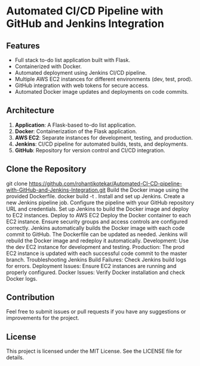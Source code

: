 # Automated CI/CD Pipeline with GitHub and Jenkins Integration
## Features

- Full stack to-do list application built with Flask.
- Containerized with Docker.
- Automated deployment using Jenkins CI/CD pipeline.
- Multiple AWS EC2 instances for different environments (dev, test, prod).
- GitHub integration with web tokens for secure access.
- Automated Docker image updates and deployments on code commits.

## Architecture

1. **Application**: A Flask-based to-do list application.
2. **Docker**: Containerization of the Flask application.
3. **AWS EC2**: Separate instances for development, testing, and production.
4. **Jenkins**: CI/CD pipeline for automated builds, tests, and deployments.
5. **GitHub**: Repository for version control and CI/CD integration.

## Clone the Repository

git clone https://github.com/rohantikotekar/Automated-CI-CD-pipeline-with-GitHub-and-Jenkins-Integration.git
Build the Docker image using the provided Dockerfile.
docker build -t <image-name> .
Install and set up Jenkins.
Create a new Jenkins pipeline job.
Configure the pipeline with your GitHub repository URL and credentials.
Set up Jenkins to build the Docker image and deploy to EC2 instances.
Deploy to AWS EC2
Deploy the Docker container to each EC2 instance.
Ensure security groups and access controls are configured correctly.
Jenkins automatically builds the Docker image with each code commit to GitHub.
The Dockerfile can be updated as needed. Jenkins will rebuild the Docker image and redeploy it automatically.
Development: Use the dev EC2 instance for development and testing.
Production: The prod EC2 instance is updated with each successful code commit to the master branch.
Troubleshooting
Jenkins Build Failures: Check Jenkins build logs for errors.
Deployment Issues: Ensure EC2 instances are running and properly configured.
Docker Issues: Verify Docker installation and check Docker logs.

## Contribution

Feel free to submit issues or pull requests if you have any suggestions or improvements for the project.

## License

This project is licensed under the MIT License. See the LICENSE file for details.

